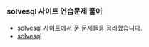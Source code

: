 ### solvesql 사이트 연습문제 풀이

* solvesql 사이트에서 푼 문제들을 정리했습니다.
* [solvesql](https://solvesql.com/problems/)
